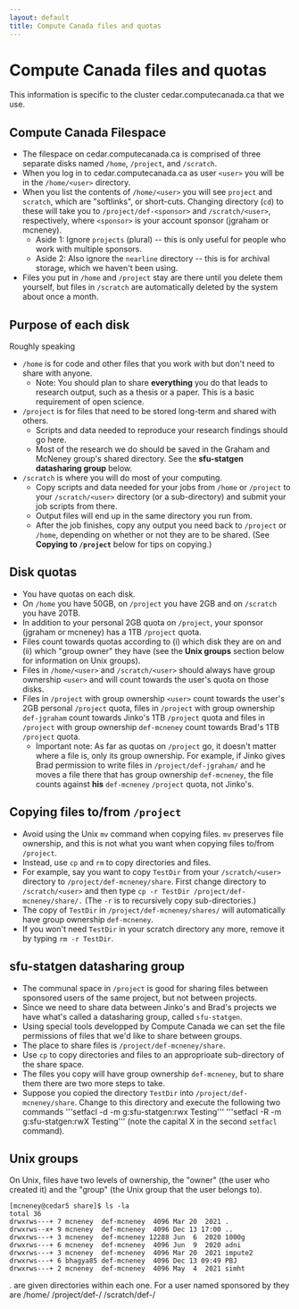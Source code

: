 ```yaml
---
layout: default
title: Compute Canada files and quotas
---
```


# Compute Canada files and quotas

This information is specific to the cluster cedar.computecanada.ca 
that we use.

## Compute Canada Filespace

* The filespace on cedar.computecanada.ca is comprised of three separate disks named `/home`, `/project`, and `/scratch`.
* When you log in to cedar.computecanada.ca 
as user `<user>` you will be in the `/home/<user>` directory.
* When you list the contents of `/home/<user>` you will see `project` and `scratch`, which are "softlinks", or short-cuts. Changing directory (`cd`) to these will take you to `/project/def-<sponsor>` and `/scratch/<user>`, respectively, where `<sponsor>` is your account sponsor (jgraham or mcneney).
    * Aside 1: Ignore `projects` (plural) -- this is only useful for people
    who work with multiple sponsors.
    * Aside 2: Also ignore the `nearline` directory -- this is for archival storage, which we haven't been using.
* Files you put in `/home` and `/project` stay are there until you delete them yourself, but files in `/scratch` are automatically deleted by the system about once a month. 

## Purpose of each disk

Roughly speaking
* `/home` is for code and other files that you work with but don't need to share with anyone.
    * Note: You should plan to share **everything** you do that leads
    to research output, such as a thesis or a paper. This is a basic
    requirement of open science.
* `/project` is for files that need to be stored long-term and shared with others.
    * Scripts and data needed to reproduce your research findings should go here. 
    * Most of the research we do should be saved in the Graham and McNeney group's shared directory. See the **sfu-statgen datasharing group** below.
* `/scratch` is where you will do most of your computing. 
    * Copy scripts and data needed for your jobs from `/home` or `/project` to your `/scratch/<user>` directory (or a sub-directory) and submit your job scripts from there. 
    * Output files will end up in the same directory you run from. 
    * After the job finishes, copy any output you need back to `/project` or `/home`, depending on whether or not they are to be shared. (See **Copying to `/project`** below for tips on copying.)

## Disk quotas

* You have quotas on each disk. 
* On `/home` you have 50GB, on `/project` you have 2GB and on `/scratch` you have 20TB. 
* In addition to your personal 2GB quota on `/project`, your sponsor (jgraham or mcneney) has a 1TB `/project` quota. 
* Files count towards quotas according to (i) which disk they are on and (ii) which "group owner" they have (see the **Unix groups** section below for information on Unix groups).
* Files in `/home/<user>` and `/scratch/<user>` should always have group ownership `<user>` and will count towards the user's quota on those disks.
* Files in `/project` with group ownership `<user>` count towards the user's 2GB personal `/project` quota, files in `/project` with group ownership `def-jgraham` count towards Jinko's 1TB `/project` quota and files in `/project` with group ownership `def-mcneney` count towards Brad's 1TB `/project` quota.
    * Important note: As far as quotas on `/project` go, it doesn't 
    matter where a file is, only
    its group ownership. For example, if Jinko gives Brad permission to 
    write files in `/project/def-jgraham/` and he moves a file there 
    that has group ownership `def-mcneney`, the file counts against 
    **his** `def-mcneney` `/project` quota, not Jinko's.


## Copying files to/from `/project`

* Avoid using the Unix `mv` command when copying files. `mv` preserves file ownership, and this is not what you want when copying files to/from
`/project`. 
* Instead, use `cp` and `rm` to copy directories and files.
* For example, say you want to copy `TestDir` from your `/scratch/<user>`
directory to `/project/def-mcneney/share`. First change directory to
`/scratch/<user>`
and then type `cp -r TestDir /project/def-mcneney/share/.` (The `-r` 
is to recursively copy sub-directories.)
* The copy of  `TestDir` in `/project/def-mcneney/shares/` will
automatically have group ownership `def-mcneney`.
* If you won't need `TestDir` in your scratch directory any more, remove it 
by typing `rm -r TestDir`.


## sfu-statgen datasharing group

* The communal space in `/project` is good for sharing files between
sponsored users of the same project, but not between projects.
* Since we need to share data between Jinko's and Brad's projects
we have what's called a datasharing group, called `sfu-statgen`. 
* Using special tools developped by Compute Canada we can set 
the file permissions of files that we'd like to share between
groups.
* The place to share files is `/project/def-mcneney/share`.
* Use `cp` to copy directories and files to an approprioate 
sub-directory of the share space. 
* The files you copy will have group ownership `def-mcneney`, 
but to share them there are two more steps to take.
* Suppose you copied the directory `TestDir` into
`/project/def-mcneney/share`. Change to this directory
and execute the following two commands
'''setfacl -d -m g:sfu-statgen:rwx Testing'''
'''setfacl -R -m g:sfu-statgen:rwX Testing'''
(note the capital X in the second `setfacl` command).

## Unix groups 

On Unix, files have two levels of ownership, the "owner" 
(the user who created it) and the "group" 
(the Unix group that the user belongs to).

```
[mcneney@cedar5 share]$ ls -la
total 36
drwxrws---+ 7 mcneney  def-mcneney  4096 Mar 20  2021 .
drwxrws--x+ 9 mcneney  def-mcneney  4096 Dec 13 17:00 ..
drwxrws---+ 3 mcneney  def-mcneney 12288 Jun  6  2020 1000g
drwxrws---+ 6 mcneney  def-mcneney  4096 Jun  9  2020 adni
drwxrws---+ 3 mcneney  def-mcneney  4096 Mar 20  2021 impute2
drwxrws---+ 6 bhagya85 def-mcneney  4096 Dec 13 09:49 PBJ
drwxrws---+ 2 mcneney  def-mcneney  4096 May  4  2021 simht
```


. are given directories within each one. For a user named <user> sponsored by <sponsor> they are
  /home/<user>
 /project/def-<sponsor>/<user>
 /scratch/def-<sponsor>/<user>

